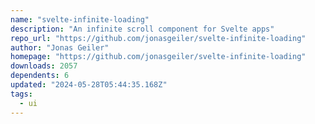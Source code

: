 ```yaml
---
name: "svelte-infinite-loading"
description: "An infinite scroll component for Svelte apps"
repo_url: "https://github.com/jonasgeiler/svelte-infinite-loading"
author: "Jonas Geiler"
homepage: "https://github.com/jonasgeiler/svelte-infinite-loading"
downloads: 2057
dependents: 6
updated: "2024-05-28T05:44:35.168Z"
tags: 
  - ui
---
```


